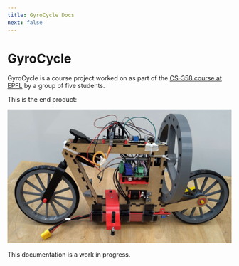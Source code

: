 ```yaml
---
title: GyroCycle Docs
next: false
---
```


# GyroCycle

GyroCycle is a course project worked on as part of the [CS-358 course at EPFL](https://edu.epfl.ch/coursebook/en/making-intelligent-things-a-CS-358-A) by a group of five students.

This is the end product:

![`A bicycle image should be displayed here`](assets/images/bicycle.jpg)

This documentation is a work in progress.
